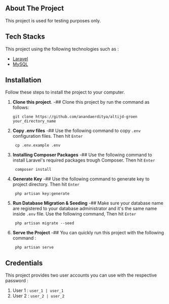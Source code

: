 ## About The Project

This project is used for testing purposes only.

## Tech Stacks
This project using the following technologies such as :

- [Laravel](https://laravel.com)
- [MySQL](https://www.mysql.com)

## Installation

Follow these steps to install the project to your computer.

1. **Clone this project**.
   -## Clone this project by run the command as follows:

       git clone https://github.com/anandaerditya/altijd-groen your_directory_name

2. **Copy .env files**
   -## Use the following command to copy `.env` configuration files. Then hit `Enter`

        cp .env.example .env

3. **Installing Composer Packages**
   -## Use the following command to install Laravel's required packages trough Composer. Then hit `Enter`

        composer install

4. **Generate Key**
   -## Use the following command to generate key to project directory. Then hit `Enter`

        php artisan key:generate

5. **Run Database Migration & Seeding**
   -## Make sure your database name are registered to your database administrator and it's the same name inside `.env` file. Use the following command,  Then hit `Enter`

        php artisan migrate --seed

6. **Serve the Project**
   -## You can quickly run this project with the following command :

        php artisan serve


## Credentials
This project provides two user accounts you can use with the respective password :

1. User 1 : `user_1 | user_1`
2. User 2 : `user_2 | user_2`
